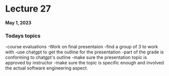 # **Lecture 27**
**May 1, 2023**

### **Todays topics**
-course evaluations
-Work on final presentaion
    -find a group of 3 to work with
    -use chatgpt to get the outline for the presentation
        -part of the grade is conforming to chatgpt's 
        outline
    -make sure the presentation topic is approved by instructor
    -make sure the topic is specific enough and involved the actual
    software engineering aspect.
